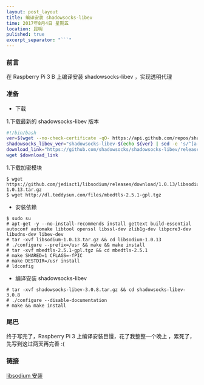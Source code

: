 ```yaml
---
layout: post_layout
title: 编译安装 shadowsocks-libev
time: 2017年8月4日 星期五
location: 昆明
pulished: true
excerpt_separator: "```"
---
```


### 前言

在 Raspberry Pi 3 B 上编译安装 shadowsocks-libev ，实现透明代理

### 准备

+ 下载

1.下载最新的 shadowsocks-libev 版本

```bash
#!/bin/bash
ver=$(wget --no-check-certificate -qO- https://api.github.com/repos/shadowsocks/shadowsocks-libev/releases/latest | grep 'tag_name' | cut -d\" -f4)
shadowsocks_libev_ver="shadowsocks-libev-$(echo ${ver} | sed -e 's/^[a-zA-Z]//g')"
download_link="https://github.com/shadowsocks/shadowsocks-libev/releases/download/${ver}/${shadowsocks_libev_ver}.tar.gz"
wget $download_link
``` 

1.下载加密模块

```shell
$ wget https://github.com/jedisct1/libsodium/releases/download/1.0.13/libsodium-1.0.13.tar.gz 
$ wget http://dl.teddysun.com/files/mbedtls-2.5.1-gpl.tgz
```

+ 安装依赖

```shell
$ sudo su
# apt-get -y --no-install-recommends install gettext build-essential autoconf automake libtool openssl libssl-dev zlib1g-dev libpcre3-dev libudns-dev libev-dev
# tar -xvf libsodium-1.0.13.tar.gz && cd libsodium-1.0.13
# ./configure --prefix=/usr && make && make install
# tar -xvf mbedtls-2.5.1-gpl.tgz && cd mbedtls-2.5.1
# make SHARED=1 CFLAGS=-fPIC
# make DESTDIR=/usr install
# ldconfig
```

+ 编译安装 shadowsocks-libev

```shell
# tar -xvf shadowsocks-libev-3.0.8.tar.gz && cd shadowsocks-libev-3.0.8
# ./configure --disable-documentation
# make && make install
```

### 尾巴

终于写完了，Raspberry Pi 3 上编译安装巨慢，花了我整整一个晚上 ，累死了，先写到这过两天再完善 :(

### 链接

[libsodium 安装](https://download.libsodium.org/doc/installation/index.html#integrity-checking)
